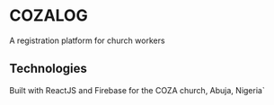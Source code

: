 # COZALOG

A registration platform for church workers

## Technologies

Built with ReactJS and Firebase for the COZA church, Abuja, Nigeria`
